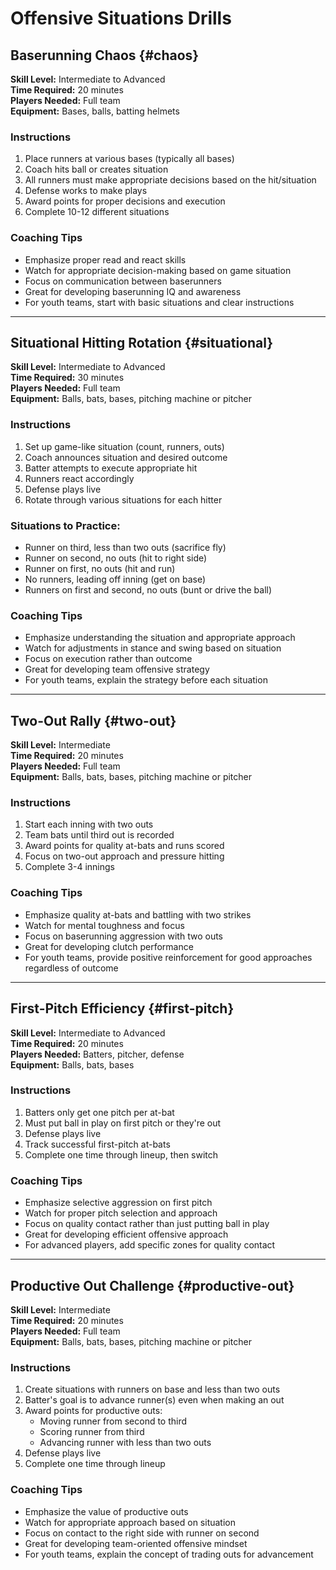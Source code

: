 # Offensive Situations Drills

## Baserunning Chaos {#chaos}

**Skill Level:** Intermediate to Advanced  
**Time Required:** 20 minutes  
**Players Needed:** Full team  
**Equipment:** Bases, balls, batting helmets

### Instructions

1. Place runners at various bases (typically all bases)
2. Coach hits ball or creates situation
3. All runners must make appropriate decisions based on the hit/situation
4. Defense works to make plays
5. Award points for proper decisions and execution
6. Complete 10-12 different situations

### Coaching Tips

- Emphasize proper read and react skills
- Watch for appropriate decision-making based on game situation
- Focus on communication between baserunners
- Great for developing baserunning IQ and awareness
- For youth teams, start with basic situations and clear instructions

---

## Situational Hitting Rotation {#situational}

**Skill Level:** Intermediate to Advanced  
**Time Required:** 30 minutes  
**Players Needed:** Full team  
**Equipment:** Balls, bats, bases, pitching machine or pitcher

### Instructions

1. Set up game-like situation (count, runners, outs)
2. Coach announces situation and desired outcome
3. Batter attempts to execute appropriate hit
4. Runners react accordingly
5. Defense plays live
6. Rotate through various situations for each hitter

### Situations to Practice:
- Runner on third, less than two outs (sacrifice fly)
- Runner on second, no outs (hit to right side)
- Runner on first, no outs (hit and run)
- No runners, leading off inning (get on base)
- Runners on first and second, no outs (bunt or drive the ball)

### Coaching Tips

- Emphasize understanding the situation and appropriate approach
- Watch for adjustments in stance and swing based on situation
- Focus on execution rather than outcome
- Great for developing team offensive strategy
- For youth teams, explain the strategy before each situation

---

## Two-Out Rally {#two-out}

**Skill Level:** Intermediate  
**Time Required:** 20 minutes  
**Players Needed:** Full team  
**Equipment:** Balls, bats, bases, pitching machine or pitcher

### Instructions

1. Start each inning with two outs
2. Team bats until third out is recorded
3. Award points for quality at-bats and runs scored
4. Focus on two-out approach and pressure hitting
5. Complete 3-4 innings

### Coaching Tips

- Emphasize quality at-bats and battling with two strikes
- Watch for mental toughness and focus
- Focus on baserunning aggression with two outs
- Great for developing clutch performance
- For youth teams, provide positive reinforcement for good approaches regardless of outcome

---

## First-Pitch Efficiency {#first-pitch}

**Skill Level:** Intermediate to Advanced  
**Time Required:** 20 minutes  
**Players Needed:** Batters, pitcher, defense  
**Equipment:** Balls, bats, bases

### Instructions

1. Batters only get one pitch per at-bat
2. Must put ball in play on first pitch or they're out
3. Defense plays live
4. Track successful first-pitch at-bats
5. Complete one time through lineup, then switch

### Coaching Tips

- Emphasize selective aggression on first pitch
- Watch for proper pitch selection and approach
- Focus on quality contact rather than just putting ball in play
- Great for developing efficient offensive approach
- For advanced players, add specific zones for quality contact

---

## Productive Out Challenge {#productive-out}

**Skill Level:** Intermediate  
**Time Required:** 20 minutes  
**Players Needed:** Full team  
**Equipment:** Balls, bats, bases, pitching machine or pitcher

### Instructions

1. Create situations with runners on base and less than two outs
2. Batter's goal is to advance runner(s) even when making an out
3. Award points for productive outs:
   - Moving runner from second to third
   - Scoring runner from third
   - Advancing runner with less than two outs
4. Defense plays live
5. Complete one time through lineup

### Coaching Tips

- Emphasize the value of productive outs
- Watch for appropriate approach based on situation
- Focus on contact to the right side with runner on second
- Great for developing team-oriented offensive mindset
- For youth teams, explain the concept of trading outs for advancement
